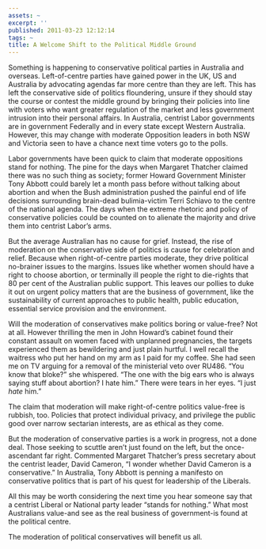 ```yaml
---
assets: ~
excerpt: ''
published: 2011-03-23 12:12:14
tags: ~
title: A Welcome Shift to the Political Middle Ground
---
```

Something is happening to conservative political parties in Australia
and overseas. Left-of-centre parties have gained power in the UK, US and
Australia by advocating agendas far more centre than they are left. This
has left the conservative side of politics floundering, unsure if they
should stay the course or contest the middle ground by bringing their
policies into line with voters who want greater regulation of the market
and less government intrusion into their personal affairs. In Australia,
centrist Labor governments are in government Federally and in every
state except Western Australia. However, this may change with moderate
Opposition leaders in both NSW and Victoria seen to have a chance next
time voters go to the polls.

Labor governments have been quick to claim that moderate oppositions
stand for nothing. The pine for the days when Margaret Thatcher claimed
there was no such thing as society; former Howard Government Minister
Tony Abbott could barely let a month pass before without talking about
abortion and when the Bush administration pushed the painful end of life
decisions surrounding brain-dead bulimia-victim Terri Schiavo to the
centre of the national agenda. The days when the extreme rhetoric and
policy of conservative policies could be counted on to alienate the
majority and drive them into centrist Labor’s arms.

But the average Australian has no cause for grief. Instead, the rise of
moderation on the conservative side of politics is cause for celebration
and relief. Because when right-of-centre parties moderate, they drive
political no-brainer issues to the margins. Issues like whether women
should have a right to choose abortion, or terminally ill people the
right to die-rights that 80 per cent of the Australian public support.
This leaves our pollies to duke it out on urgent policy matters that are
the business of government, like the sustainability of current
approaches to public health, public education, essential service
provision and the environment.

Will the moderation of conservatives make politics boring or value-free?
Not at all. However thrilling the men in John Howard’s cabinet found
their constant assault on women faced with unplanned pregnancies, the
targets experienced them as bewildering and just plain hurtful. I well
recall the waitress who put her hand on my arm as I paid for my coffee.
She had seen me on TV arguing for a removal of the ministerial veto over
RU486. “You know that bloke?” she whispered. “The one with the big ears
who is always saying stuff about abortion? I hate him.” There were tears
in her eyes. “I just *hate* him.”

The claim that moderation will make right-of-centre politics value-free
is rubbish, too. Policies that protect individual privacy, and privilege
the public good over narrow sectarian interests, are as ethical as they
come.

But the moderation of conservative parties is a work in progress, not a
done deal. Those seeking to scuttle aren’t just found on the left, but
the once-ascendant far right. Commented Margaret Thatcher’s press
secretary about the centrist leader, David Cameron, “I wonder whether
David Cameron is a conservative.” In Australia, Tony Abbott is penning a
manifesto on conservative politics that is part of his quest for
leadership of the Liberals.

All this may be worth considering the next time you hear someone say
that a centrist Liberal or National party leader “stands for nothing.”
What most Australians value-and see as the real business of
government-is found at the political centre.

The moderation of political conservatives will benefit us all.